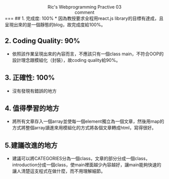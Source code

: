 <div style="text-align:center">Ric's Webprogramming Practive 03<br>comment</div>
===
## 1. 完成度: 100%
* 因為教授要求全程用react.js library的目標有達成，且呈現出來的是一個靜態的blog，故完成度給100%。

## 2. Coding Quality: 90%
* 依照該作業呈現出來的內容而言，不應該只有一個class main，不符合OOP的設計理念跟模組化（封裝），故coding quality給90%。

## 3. 正確性: 100%
* 沒有發現有錯誤的地方

## 4. 值得學習的地方
* 將所有文章存入一個array並使每一個element獨立為一個文章，然後用map的方式將整個array讀進來用模組化的方式將各個文章轉成html，寫得很好。

## 5.建議改進的地方
* 建議可以將CATEGORIES分為一個class，文章的部分分成一個class，introduction分成一個class，使main裡面越少內容越好，讓main能夠快速的讓人清楚這支程式在做什麼，而不用理解細節。
